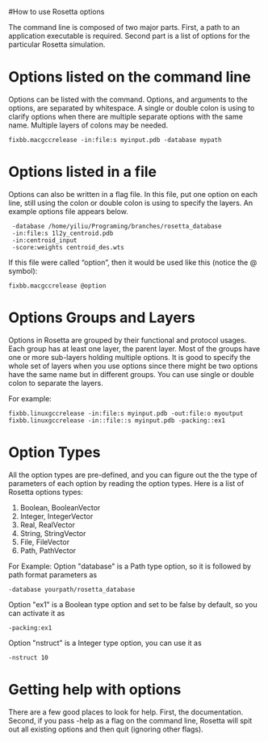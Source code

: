 #How to use Rosetta options

The command line is composed of two major parts. First, a path to an application executable is required. Second part is a list of options for the particular Rosetta simulation.

Options listed on the command line
==================================

Options can be listed with the command. Options, and arguments to the options, are separated by whitespace. A single or double colon is using to clarify options when there are multiple separate options with the same name. Multiple layers of colons may be needed.

```
fixbb.macgccrelease -in:file:s myinput.pdb -database mypath
```

Options listed in a file
========================

Options can also be written in a flag file. In this file, put one option on each line, still using the colon or double colon is using to specify the layers. An example options file appears below.

```
 -database /home/yiliu/Programing/branches/rosetta_database
 -in:file:s 1l2y_centroid.pdb
 -in:centroid_input
 -score:weights centroid_des.wts
```

If this file were called “option”, then it would be used like this (notice the @ symbol):

```
fixbb.macgccrelease @option
```

Options Groups and Layers
=========================

Options in Rosetta are grouped by their functional and protocol usages. Each group has at least one layer, the parent layer. Most of the groups have one or more sub-layers holding multiple options. It is good to specify the whole set of layers when you use options since there might be two options have the same name but in different groups. You can use single or double colon to separate the layers.

For example:

```
fixbb.linuxgccrelease -in:file:s myinput.pdb -out:file:o myoutput
fixbb.linuxgccrelease -in::file::s myinput.pdb -packing::ex1
```

Option Types
============

All the option types are pre-defined, and you can figure out the the type of parameters of each option by reading the option types. Here is a list of Rosetta options types:

1.  Boolean, BooleanVector
2.  Integer, IntegerVector
3.  Real, RealVector
4.  String, StringVector
5.  File, FileVector
6.  Path, PathVector

For Example: Option "database" is a Path type option, so it is followed by path format parameters as

```
-database yourpath/rosetta_database
```

Option "ex1" is a Boolean type option and set to be false by default, so you can activate it as

```
-packing:ex1
```

Option "nstruct" is a Integer type option, you can use it as

```
-nstruct 10
```

Getting help with options
=========================

There are a few good places to look for help. First, the documentation. Second, if you pass -help as a flag on the command line, Rosetta will spit out all existing options and then quit (ignoring other flags).
